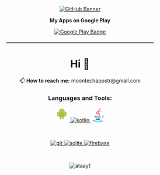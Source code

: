 
<p align="center">
  <a href="https://github.com/ataAy1" target="_blank">
    <img src="https://github.com/user-attachments/assets/f3bb0501-b53b-47d2-914b-ae8b6f55675d" alt="GitHub Banner" width="800" />
  </a>
</p>

<p align="center">
  <strong>My Apps on Google Play</strong>
</p>

<p align="center">
  <a href="https://play.google.com/store/apps/developer?id=MoonTech+Apps" target="_blank">
    <img src="https://github.com/user-attachments/assets/9a99acc5-43e0-4c6e-8b0e-7d1bcbf8c80a" alt="Google Play Badge" width="160" />
  </a>
</p>
<hr style="border: 1px solid #ccc; width: 80%; margin: 20px auto;" />



<h1 align="center">Hi 👋</h1>



<p align="center"> 
  📫 <strong>How to reach me:</strong> moontechappstr@gmail.com
</p>




<h3 align="center">Languages and Tools:</h3>
<p align="center"> 
  <a href="https://developer.android.com" target="_blank" rel="noreferrer"> 
    <img src="https://raw.githubusercontent.com/devicons/devicon/master/icons/android/android-original-wordmark.svg" alt="android" width="40" height="40"/> 
  </a> 
  <a href="https://kotlinlang.org" target="_blank" rel="noreferrer"> 
    <img src="https://www.vectorlogo.zone/logos/kotlinlang/kotlinlang-icon.svg" alt="kotlin" width="40" height="40"/> 
  </a> 
  <a href="https://www.java.com" target="_blank" rel="noreferrer"> 
    <img src="https://raw.githubusercontent.com/devicons/devicon/master/icons/java/java-original.svg" alt="java" width="40" height="40"/> 
  </a>
</p>

<br />

<p align="center">
  <a href="https://git-scm.com/" target="_blank" rel="noreferrer"> 
    <img src="https://www.vectorlogo.zone/logos/git-scm/git-scm-icon.svg" alt="git" width="40" height="40"/> 
  </a> 
  <a href="https://www.sqlite.org/" target="_blank" rel="noreferrer"> 
    <img src="https://www.vectorlogo.zone/logos/sqlite/sqlite-icon.svg" alt="sqlite" width="40" height="40"/> 
  </a> 
  <a href="https://firebase.google.com/" target="_blank" rel="noreferrer"> 
    <img src="https://www.vectorlogo.zone/logos/firebase/firebase-icon.svg" alt="firebase" width="40" height="40"/> 
  </a>
</p>

<br />

<p align="center">
  <img src="https://github-readme-stats.vercel.app/api/top-langs?username=ataay1&show_icons=true&locale=en&layout=compact&theme=dark" alt="ataay1" />
</p>

